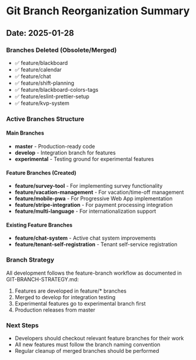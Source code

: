 # Git Branch Reorganization Summary

## Date: 2025-01-28

### Branches Deleted (Obsolete/Merged)

- ✅ feature/blackboard
- ✅ feature/calendar
- ✅ feature/chat
- ✅ feature/shift-planning
- ✅ feature/blackboard-colors-tags
- ✅ feature/eslint-prettier-setup
- ✅ feature/kvp-system

### Active Branches Structure

#### Main Branches

- **master** - Production-ready code
- **develop** - Integration branch for features
- **experimental** - Testing ground for experimental features

#### Feature Branches (Created)

- **feature/survey-tool** - For implementing survey functionality
- **feature/vacation-management** - For vacation/time-off management
- **feature/mobile-pwa** - For Progressive Web App implementation
- **feature/stripe-integration** - For payment processing integration
- **feature/multi-language** - For internationalization support

#### Existing Feature Branches

- **feature/chat-system** - Active chat system improvements
- **feature/tenant-self-registration** - Tenant self-service registration

### Branch Strategy

All development follows the feature-branch workflow as documented in GIT-BRANCH-STRATEGY.md:

1. Features are developed in feature/\* branches
2. Merged to develop for integration testing
3. Experimental features go to experimental branch first
4. Production releases from master

### Next Steps

- Developers should checkout relevant feature branches for their work
- All new features must follow the branch naming convention
- Regular cleanup of merged branches should be performed
